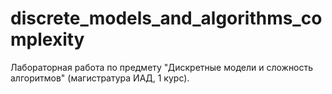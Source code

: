 # discrete_models_and_algorithms_complexity
Лабораторная работа по предмету "Дискретные модели и сложность алгоритмов" (магистратура ИАД, 1 курс).
